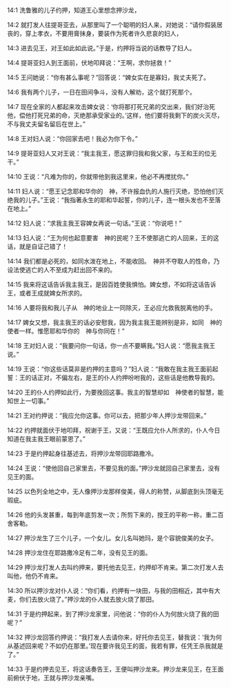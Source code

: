 <a id="1"></a>14:1  洗鲁雅的儿子约押，知道王心里想念押沙龙，  

<a id="2"></a>14:2  就打发人往提哥亚去，从那里叫了一个聪明的妇人来，对她说：“请你假装居丧的，穿上孝衣，不要用膏抹身，要装作为死者许久悲哀的妇人，  

<a id="3"></a>14:3  进去见王，对王如此如此说。”于是，约押将当说的话教导了妇人。  

<a id="4"></a>14:4  提哥亚妇人到王面前，伏地叩拜说：“王啊，求你拯救！”  

<a id="5"></a>14:5  王问她说：“你有甚么事呢？”回答说：“婢女实在是寡妇，我丈夫死了。  

<a id="6"></a>14:6  我有两个儿子，一日在田间争斗，没有人解劝，这个就打死那个。  

<a id="7"></a>14:7  现在全家的人都起来攻击婢女说：‘你将那打死兄弟的交出来，我们好治死他，偿他打死兄弟的命，灭绝那承受家业的。’这样，他们要将我剩下的炭火灭尽，不与我丈夫留名留后在世上。”  

<a id="8"></a>14:8  王对妇人说：“你回家去吧！我必为你下令。”  

<a id="9"></a>14:9  提哥亚妇人又对王说：“我主我王，愿这罪归我和我父家，与王和王的位无干。”  

<a id="10"></a>14:10  王说：“凡难为你的，你就带他到我这里来，他必不再搅扰你。”  

<a id="11"></a>14:11  妇人说：“愿王记念耶和华你的　神，不许报血仇的人施行灭绝，恐怕他们灭绝我的儿子。”王说：“我指著永生的耶和华起誓，你的儿子，连一根头发也不至落在地上。”  

<a id="12"></a>14:12  妇人说：“求我主我王容婢女再说一句话。”王说：“你说吧！”  

<a id="13"></a>14:13  妇人说：“王为何也起意要害　神的民呢？王不使那逃亡的人回来，王的这话，就是自证己错了！  

<a id="14"></a>14:14  我们都是必死的，如同水泼在地上，不能收回。　神并不夺取人的性命，乃设法使逃亡的人不至成为赶出回不来的。  

<a id="15"></a>14:15  我来将这话告诉我主我王，是因百姓使我惧怕。婢女想，不如将这话告诉王，或者王成就婢女所求的。  

<a id="16"></a>14:16  人要将我和我儿子从　神的地业上一同除灭，王必应允救我脱离他的手。  

<a id="17"></a>14:17  婢女又想，我主我王的话必安慰我，因为我主我王能辨别是非，如同　神的使者一样。惟愿耶和华你的　神与你同在！”  

<a id="18"></a>14:18  王对妇人说：“我要问你一句话，你一点不要瞒我。”妇人说：“愿我主我王说。”  

<a id="19"></a>14:19  王说：“你这些话莫非是约押的主意吗？”妇人说：“我敢在我主我王面前起誓：王的话正对，不偏左右，是王的仆人约押吩咐我的，这些话是他教导我的。  

<a id="20"></a>14:20  王的仆人约押如此行，为要挽回这事。我主的智慧却如　神使者的智慧，能知世上一切事。”  

<a id="21"></a>14:21  王对约押说：“我应允你这事。你可以去，把那少年人押沙龙带回来。”  

<a id="22"></a>14:22  约押就面伏于地叩拜，祝谢于王，又说：“王既应允仆人所求的，仆人今日知道在我主我王眼前蒙恩了。”  

<a id="23"></a>14:23  于是约押起身往基述去，将押沙龙带回耶路撒冷。  

<a id="24"></a>14:24  王说：“使他回自己家里去，不要见我的面。”押沙龙就回自己家里去，没有见王的面。  

<a id="25"></a>14:25  以色列全地之中，无人像押沙龙那样俊美，得人的称赞，从脚底到头顶毫无瑕疵。  

<a id="26"></a>14:26  他的头发甚重，每到年底剪发一次；所剪下来的，按王的平称一称，重二百舍客勒。  

<a id="27"></a>14:27  押沙龙生了三个儿子，一个女儿。女儿名叫她玛，是个容貌俊美的女子。  

<a id="28"></a>14:28  押沙龙住在耶路撒冷足有二年，没有见王的面。  

<a id="29"></a>14:29  押沙龙打发人去叫约押来，要托他去见王，约押却不肯来。第二次打发人去叫他，他仍不肯来。  

<a id="30"></a>14:30  所以押沙龙对仆人说：“你们看，约押有一块田，与我的田相近，其中有大麦，你们去放火烧了。”押沙龙的仆人就去放火烧了那田。  

<a id="31"></a>14:31  于是约押起来，到了押沙龙家里，问他说：“你的仆人为何放火烧了我的田呢？”  

<a id="32"></a>14:32  押沙龙回答约押说：“我打发人去请你来，好托你去见王，替我说：‘我为何从基述回来呢？不如仍在那里。’现在要许我见王的面，我若有罪，任凭王杀我就是了。”  

<a id="33"></a>14:33  于是约押去见王，将这话奏告王，王便叫押沙龙来。押沙龙来见王，在王面前俯伏于地，王就与押沙龙亲嘴。  
